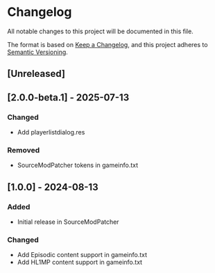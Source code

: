 # Changelog

All notable changes to this project will be documented in this file.

The format is based on [Keep a Changelog](https://keepachangelog.com/en/1.1.0/),
and this project adheres to [Semantic Versioning](https://semver.org/spec/v2.0.0.html).

## [Unreleased]

## [2.0.0-beta.1] - 2025-07-13

### Changed

- Add playerlistdialog.res

### Removed

- SourceModPatcher tokens in gameinfo.txt

## [1.0.0] - 2024-08-13

### Added

- Initial release in SourceModPatcher

### Changed

- Add Episodic content support in gameinfo.txt
- Add HL1MP content support in gameinfo.txt
